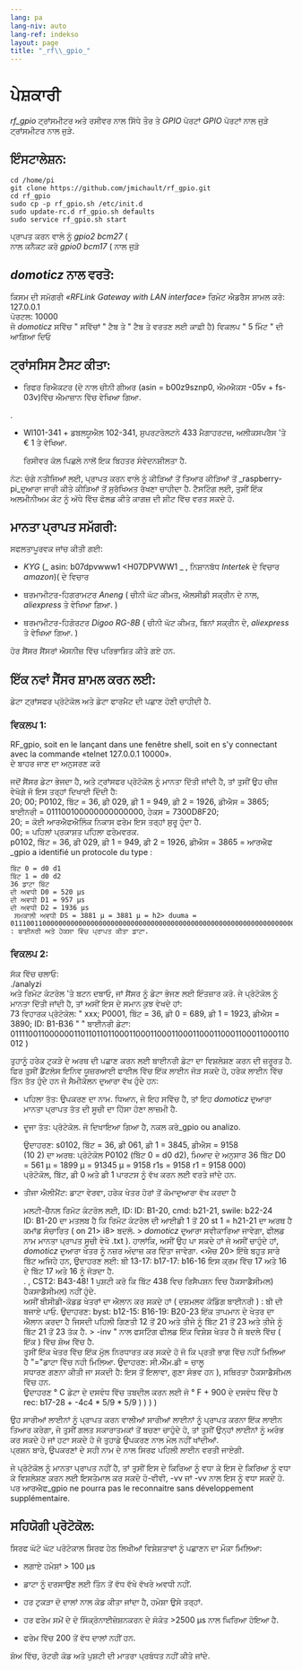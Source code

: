 ```yaml
---
lang: pa
lang-niv: auto
lang-ref: indekso
layout: page
title: "_rf\\_gpio_"
---
```


# ਪੇਸ਼ਕਾਰੀ
 _rf\_gpio_   ਟ੍ਰਾਂਸਮੀਟਰ ਅਤੇ ਰਸੀਵਰ ਨਾਲ ਸਿੱਧੇ ਤੌਰ ਤੇ   _GPIO_   ਪੋਰਟਾਂ   _GPIO_   ਪੋਰਟਾਂ ਨਾਲ ਜੁੜੇ ਟ੍ਰਾਂਸਮੀਟਰ ਨਾਲ ਜੁੜੇ.  


## ਇੰਸਟਾਲੇਸ਼ਨ:

```
cd /home/pi
git clone https://github.com/jmichault/rf_gpio.git
cd rf_gpio  
sudo cp -p rf_gpio.sh /etc/init.d  
sudo update-rc.d rf_gpio.sh defaults  
sudo service rf_gpio.sh start  
```

ਪ੍ਰਾਪਤ ਕਰਨ ਵਾਲੇ ਨੂੰ   _gpio2 bcm27_   (  
 ਨਾਲ ਕਨੈਕਟ ਕਰੋ   _gpio0 bcm17_   (    ਨਾਲ ਜੁੜੋ

##   _domoticz_  ਨਾਲ ਵਰਤੋ:
ਕਿਸਮ ਦੀ ਸਮੱਗਰੀ  _«RFLink Gateway with LAN interface»_ 
 	 ਰਿਮੋਟ ਐਡਰੈਸ ਸ਼ਾਮਲ ਕਰੋ: 127.0.0.1   
	 ਪੋਰਟਲ: 10000    
 ਜੇ   _domoticz_   ਸਵਿੱਚ " ਸਵਿੱਚਾਂ " ਟੈਬ ਤੇ " ਟੈਬ ਤੇ ਵਰਤਣ ਲਈ ਕਾਫ਼ੀ ਹੈ) ਵਿਕਲਪ  " 5 ਮਿੰਟ "  ਦੀ ਆਗਿਆ ਦਿਓ   

## ਟ੍ਰਾਂਸਸਿਸ ਟੈਸਟ ਕੀਤਾ:
* ਰਿਫਰ ਰਿਐਕਟਰ (ਦੇ ਨਾਲ ਚੀਨੀ ਗੀਅਰ (asin = b00z9sznp0, ਐਮਐਕਸ -05v + fs-03v)ਵਿੱਚ ਐਮਾਜ਼ਾਨ ਵਿੱਚ ਵੇਖਿਆ ਗਿਆ.  


.  
* Wl101-341 + ਡਬਲਯੂਐਲ 102-341, ਸੁਪਰਟਰੋਲਟਨੇ 433 ਮੈਗਾਹਰਟਜ਼, ਅਲੀਕਸਪਰੈਸ 'ਤੇ € 1 ਤੇ ਵੇਖਿਆ.  


	 ਰਿਸੀਵਰ ਕੋਲ ਪਿਛਲੇ ਨਾਲੋਂ ਇਕ ਬਿਹਤਰ ਸੰਵੇਦਨਸ਼ੀਲਤਾ ਹੈ.    
	
ਨੋਟ: ਚੰਗੇ ਨਤੀਜਿਆਂ ਲਈ, ਪ੍ਰਾਪਤ ਕਰਨ ਵਾਲੇ ਨੂੰ ਕੀੜਿਆਂ ਤੋਂ ਤਿਆਰ ਕੀੜਿਆਂ ਤੋਂ _raspberry-pi_ਦੁਆਰਾ ਜਾਰੀ ਕੀਤੇ ਕੀੜਿਆਂ ਤੋਂ ਸੁਰੱਖਿਅਤ ਰੱਖਣਾ ਚਾਹੀਦਾ ਹੈ. ਟੈਸਟਿੰਗ ਲਈ, ਤੁਸੀਂ ਇੱਕ ਅਲਮੀਨੀਅਮ ਕੋਟ ਨੂੰ ਅੱਧੇ ਵਿੱਚ ਫੋਲਡ ਕੀਤੇ ਕਾਗਜ਼ ਦੀ ਸ਼ੀਟ ਵਿੱਚ ਵਰਤ ਸਕਦੇ ਹੋ.

## ਮਾਨਤਾ ਪ੍ਰਾਪਤ ਸਮੱਗਰੀ:
ਸਫਲਤਾਪੂਰਵਕ ਜਾਂਚ ਕੀਤੀ ਗਈ:  
*   _KYG_   (_  asin: b07dpvwww1 <H07DPVWW1  _ , ਨਿਸ਼ਾਨਬੱਧ   _Intertek_ ਦੇ ਵਿਚਾਰ   _amazon_)(   ਦੇ ਵਿਚਾਰ


* ਥਰਮਾਮੀਟਰ-ਹਿਗਰਾਮਟਰ   _Aneng_   (   ਚੀਨੀ ਘੱਟ ਕੀਮਤ, ਐਲਸੀਡੀ ਸਕ੍ਰੀਨ ਦੇ ਨਾਲ,   _aliexpress_ ਤੇ ਵੇਖਿਆ ਗਿਆ.  )    


* ਥਰਮਾਮੀਟਰ-ਹਿਗੋਰਟਰ   _Digoo RG-8B_   (   ਚੀਨੀ ਘੱਟ ਕੀਮਤ, ਬਿਨਾਂ ਸਕ੍ਰੀਨ ਦੇ,   _aliexpress_ ਤੇ ਵੇਖਿਆ ਗਿਆ.  )    



ਹੋਰ ਸੈਂਸਰ ਸੈਂਸਰਾਂ ਐਸਨੀਜ਼ ਵਿੱਚ ਪਰਿਭਾਸ਼ਿਤ ਕੀਤੇ ਗਏ ਹਨ.  

## ਇੱਕ ਨਵਾਂ ਸੈਂਸਰ ਸ਼ਾਮਲ ਕਰਨ ਲਈ:
ਡੇਟਾ ਟ੍ਰਾਂਸਫਰ ਪ੍ਰੋਟੋਕੋਲ ਅਤੇ ਡੇਟਾ ਫਾਰਮੈਟ ਦੀ ਪਛਾਣ ਹੋਣੀ ਚਾਹੀਦੀ ਹੈ.  
### ਵਿਕਲਪ 1:
RF_gpio, soit en le lançant dans une fenêtre shell, soit en s'y connectant avec la commande «telnet 127.0.0.1 10000».  
ਦੇ ਬਾਹਰ ਜਾਣ ਦਾ ਅਨੁਸਰਣ ਕਰੋ  
  
ਜਦੋਂ ਸੈਂਸਰ ਡੇਟਾ ਭੇਜਦਾ ਹੈ, ਅਤੇ ਟ੍ਰਾਂਸਫਰ ਪ੍ਰੋਟੋਕੋਲ ਨੂੰ ਮਾਨਤਾ ਦਿੱਤੀ ਜਾਂਦੀ ਹੈ, ਤਾਂ ਤੁਸੀਂ ਉਹ ਚੀਜ਼ ਵੇਖੋਗੇ ਜੋ ਇਸ ਤਰ੍ਹਾਂ ਦਿਖਾਈ ਦਿੰਦੀ ਹੈ:  
20; 00; P0102, ਬਿੱਟ = 36, ਡੀ 029, ਡੀ 1 = 949, ਡੀ 2 = 1926, ਡੀਐਸ = 3865; ਬਾਈਨਰੀ = 011100100000000000000, ਹੇਕਸ = 7300D8F20;  
  20; = ਕੋਈ ਆਰਐਫਐਲਿੰਕ ਨਿਕਾਸ ਫਰੇਮ ਇਸ ਤਰ੍ਹਾਂ ਸ਼ੁਰੂ ਹੁੰਦਾ ਹੈ.  
    00; = ਪਹਿਲਾਂ ਪ੍ਰਕਾਸ਼ਤ ਪਹਿਲਾ ਫਰੇਮਵਰਕ.    
 p0102, ਬਿੱਟ = 36, ਡੀ 029, ਡੀ 1 = 949, ਡੀ 2 = 1926, ਡੀਐਸ = 3865 = ਆਰਐਫ  _gpio a identifié un protocole du type :  
  
  
	ਬਿੱਟ 0 = d0 d1  
	ਬਿੱਟ 1 = d0 d2  
	36 ਡਾਟਾ ਬਿੱਟ  
	ਦੀ ਅਵਧੀ D0 = 520 μs  
	ਦੀ ਅਵਧੀ D1 = 957 μs  
	ਦੀ ਅਵਧੀ D2 = 1936 μs  
	 ਸਮਕਾਲੀ ਅਵਧੀ DS = 3881 μ = 3881 μ = h2> duuma = 011100110000000000000000000000000000000000000000000000000000000000000000000000000000000000000000000000000000000000000000000, : ਬਾਈਨਰੀ ਅਤੇ ਹੇਕਸਾ ਵਿੱਚ ਪ੍ਰਾਪਤ ਕੀਤਾ ਡਾਟਾ.   

### ਵਿਕਲਪ 2:
ਸੱਕ ਵਿੱਚ ਚਲਾਓ:  
./analyzi  
ਅਤੇ ਰਿਮੋਟ ਕੰਟਰੋਲ 'ਤੇ ਬਟਨ ਦਬਾਓ, ਜਾਂ ਸੈਂਸਰ ਨੂੰ ਡੇਟਾ ਭੇਜਣ ਲਈ ਇੰਤਜ਼ਾਰ ਕਰੋ. ਜੇ ਪ੍ਰੋਟੋਕੋਲ ਨੂੰ ਮਾਨਤਾ ਦਿੱਤੀ ਜਾਂਦੀ ਹੈ, ਤਾਂ ਅਸੀਂ ਇਸ ਦੇ ਸਮਾਨ ਕੁਝ ਵੇਖਦੇ ਹਾਂ:  
   73 ਵਿਹਾਰਕ ਪ੍ਰੋਟੋਕੋਲ:   " xxx; P0001, ਬਿੱਟ = 36, ਡੀ 0 = 689, ਡੀ 1 = 1923, ਡੀਐਸ = 3890; ID: B1-B36  "  " ਬਾਈਨਰੀ ਡੇਟਾ: 0111100110000001101101101100011000110001100011000110001100011000110012 )   


ਤੁਹਾਨੂੰ ਹਰੇਕ ਟੁਕੜੇ ਦੇ ਅਰਥ ਦੀ ਪਛਾਣ ਕਰਨ ਲਈ ਬਾਈਨਰੀ ਡੇਟਾ ਦਾ ਵਿਸ਼ਲੇਸ਼ਣ ਕਰਨ ਦੀ ਜ਼ਰੂਰਤ ਹੈ.  
ਫਿਰ ਤੁਸੀਂ ਡੈਂਟਲੋਸ ਇਨਿਵ ਯੂਜ਼ਰਆਈ ਫਾਈਲ ਵਿੱਚ ਇੱਕ ਲਾਈਨ ਜੋੜ ਸਕਦੇ ਹੋ, ਹਰੇਕ ਲਾਈਨ ਵਿੱਚ ਤਿੰਨ ਤੱਤ ਹੁੰਦੇ ਹਨ ਜੋ ਸੈਮੀਕੋਲਨ ਦੁਆਰਾ ਵੱਖ ਹੁੰਦੇ ਹਨ:   
* ਪਹਿਲਾ ਤੱਤ: ਉਪਕਰਣ ਦਾ ਨਾਮ. ਧਿਆਨ, ਜੇ ਇਹ ਸਵਿੱਚ ਹੈ, ਤਾਂ ਇਹ   _domoticz_ ਦੁਆਰਾ ਮਾਨਤਾ ਪ੍ਰਾਪਤ ਤੱਤ ਦੀ ਸੂਚੀ ਦਾ ਹਿੱਸਾ ਹੋਣਾ ਲਾਜ਼ਮੀ ਹੈ.    


* ਦੂਜਾ ਤੱਤ: ਪ੍ਰੋਟੋਕੋਲ. ਜੋ ਦਿਖਾਇਆ ਗਿਆ ਹੈ, ਨਕਲ ਕਰੋ_gpio ou analizo.  
    

    

	ਉਦਾਹਰਣ: s0102, ਬਿੱਟ = 36, ਡੀ 061, ਡੀ 1 = 3845, ਡੀਐਸ = 9158  
	(10 2) ਦਾ ਅਰਥ: ਪ੍ਰੋਟੋਕੋਲ P0102 (ਬਿੱਟ 0 = d0 d2), ਮਿਆਦ ਦੇ ਅਨੁਸਾਰ 36 ਬਿੱਟ D0 = 561 μ = 1899 μ = 91345 μ = 9158 r1s = 9158 r1 = 9158 000)  
		ਪ੍ਰੋਟੋਕੋਲ, ਬਿੱਟ, ਡੀ 0 ਅਤੇ ਡੀ 1 ਪਾਰਟਸ ਨੂੰ ਵੱਖ ਕਰਨ ਲਈ ਵਰਤੇ ਜਾਂਦੇ ਹਨ.  
* ਤੀਜਾ ਐਲੀਮੈਂਟ: ਡਾਟਾ ਵੇਰਵਾ, ਹਰੇਕ ਖੇਤਰ ਹੋਰਾਂ ਤੋਂ ਕੋਮਾਦੁਆਰਾ ਵੱਖ ਕਰਦਾ ਹੈ  


	ਮਲਟੀ-ਚੈਨਲ ਰਿਮੋਟ ਕੰਟਰੋਲ ਲਈ, ID: ID: B1-20, cmd: b21-21, swile: b22-24  
	 	 ID: B1-20 ਦਾ ਮਤਲਬ ਹੈ ਕਿ ਰਿਮੋਟ ਕੰਟਰੋਲ ਦੀ ਆਈਡੀ 1 ਤੋਂ 20 	 st 1 = h21-21 ਦਾ ਅਰਥ ਹੈ ਕਮਾਂਡ ਸੰਚਾਰਿਤ   (  on 21> i8> 	  	 ਬਦਲੋ. > 	   _domoticz_ ਦੁਆਰਾ ਸਵੀਕਾਰਿਆ ਜਾਵੇਗਾ, ਫੀਲਡ ਨਾਮ ਮਾਨਤਾ ਪ੍ਰਾਪਤ ਸੂਚੀ <hn16> ਵੇਖੋ .txt  ). ਹਾਲਾਂਕਿ, ਅਸੀਂ ਉਹ ਪਾ ਸਕਦੇ ਹਾਂ ਜੋ ਅਸੀਂ ਚਾਹੁੰਦੇ ਹਾਂ,   _domoticz_ ਦੁਆਰਾ ਖੇਤਰ ਨੂੰ ਨਜ਼ਰ ਅੰਦਾਜ਼ ਕਰ ਦਿੱਤਾ ਜਾਵੇਗਾ. <ਐਚ 20> 	 ਇੱਥੇ ਬਹੁਤ ਸਾਰੇ ਬਿੱਟ ਅਜਿਹੇ ਹਨ, ਉਦਾਹਰਣ ਲਈ: ਬੀ 13-17: b17-17: b16-16 ਇਸ ਕ੍ਰਮ ਵਿੱਚ 17 ਅਤੇ 16 ਦੇ ਬਿੱਟ 17 ਅਤੇ 16 ਨੂੰ ਜੋੜਦਾ ਹੈ.   
. , CST2: B43-48! 1 ਪੁਸ਼ਟੀ ਕਰੋ ਕਿ ਬਿੱਟ 438 ਵਿਚ ਰਿਸੈਪਸ਼ਨ ਵਿਚ ਹੈਕਸਾਡੈਸੀਮਲ) ਹੈਕਸਾਡੈਸੀਮਲ) ਨਹੀਂ ਹੁੰਦੇ.  
	 ਅਸੀਂ ਬੀਸੀਡੀ-ਕੋਡਡ ਖੇਤਰਾਂ ਦਾ ਐਲਾਨ ਕਰ ਸਕਦੇ ਹਾਂ   (  ਦਸ਼ਮਲਵ ਕੋਡਿੰਗ ਬਾਈਨਰੀ  ) : ਬੀ ਦੀ ਬਜਾਏ ਪਾਓ. ਉਦਾਹਰਣ: byst: b12-15: B16-19: B20-23 ਇੱਕ ਤਾਪਮਾਨ ਦੇ ਖੇਤਰ ਦਾ ਐਲਾਨ ਕਰਦਾ ਹੈ ਜਿਸਦੀ ਪਹਿਲੀ ਗਿਣਤੀ 12 ਤੋਂ 20 ਅਤੇ ਤੀਜੇ ਨੂੰ ਬਿੱਟ 21 ਤੋਂ 23 ਅਤੇ ਤੀਜੇ ਨੂੰ ਬਿੱਟ 21 ਤੋਂ 23 ਤੱਕ ਹੈ. > 	 -inv " ਨਾਲ ਫਸਟਿੰਗ ਫੀਲਡ ਇੱਕ ਵਿਸ਼ੇਸ਼ ਖੇਤਰ ਹੈ ਜੋ ਬਦਲੇ ਵਿੱਚ  ( ਇੱਕ )  ਵਿੱਚ ਸ਼ੋਅ ਵਿੱਚ ਹੈ.   
	ਤੁਸੀਂ ਇੱਕ ਖੇਤਰ ਵਿੱਚ ਇੱਕ ਮੁੱਲ ਨਿਰਧਾਰਤ ਕਰ ਸਕਦੇ ਹੋ ਜੋ ਕਿ ਪ੍ਰਤੀ ਭਾਗ ਵਿੱਚ ਨਹੀਂ ਮਿਲਿਆ ਹੈ "="ਡਾਟਾ ਵਿੱਚ ਨਹੀ ਮਿਲਿਆ. ਉਦਾਹਰਣ: ਸੀ.ਐੱਮ.ਡੀ = ਚਾਲੂ  
	 ਸਧਾਰਣ ਗਣਨਾ ਕੀਤੀ ਜਾ ਸਕਦੀ ਹੈ: ਇਸ ਤੋਂ ਇਲਾਵਾ, ਗੁਣਾ ਸੰਭਵ ਹਨ  ), ਸਥਿਰਤਾ ਹੈਕਸਾਡੈਸੀਮਲ ਵਿੱਚ ਹਨ.    
 	 	 ਉਦਾਹਰਣ ° C ਡੇਟਾ ਦੇ ਦਸਵੰਧ ਵਿੱਚ ਤਬਦੀਲ ਕਰਨ ਲਈ ਜੋ ° F + 900 ਦੇ ਦਸਵੰਧ ਵਿੱਚ ਹੈ  
	  	 rec: b17-28 + -4c4  *  5/9  *   5/9   )      )      )      )   

ਉਹ ਸਾਰੀਆਂ ਲਾਈਨਾਂ ਨੂੰ ਪ੍ਰਾਪਤ ਕਰਨ ਵਾਲੀਆਂ ਸਾਰੀਆਂ ਲਾਈਨਾਂ ਨੂੰ ਪ੍ਰਾਪਤ ਕਰਨਾ ਇੱਕ ਲਾਈਨ ਤਿਆਰ ਕਰੇਗਾ, ਜੇ ਤੁਸੀਂ ਗਲਤ ਸਕਾਰਾਤਮਕਾਂ ਤੋਂ ਬਚਣਾ ਚਾਹੁੰਦੇ ਹੋ, ਤਾਂ ਤੁਸੀਂ ਉਨ੍ਹਾਂ ਲਾਈਨਾਂ ਨੂੰ ਅਰੰਭ ਕਰ ਸਕਦੇ ਹੋ ਜਾਂ ਹਟਾ ਸਕਦੇ ਹੋ ਜੋ ਤੁਹਾਡੇ ਉਪਕਰਣ ਨਾਲ ਮੇਲ ਨਹੀਂ ਖਾਂਦੀਆਂ.  
ਪ੍ਰਸ਼ਨ ਬਾਰੇ, ਉਪਕਰਣਾਂ ਦੇ ਸਹੀ ਨਾਮ ਦੇ ਨਾਲ ਸਿਰਫ ਪਹਿਲੀ ਲਾਈਨ ਵਰਤੀ ਜਾਏਗੀ.  
	
		
ਜੇ ਪ੍ਰੋਟੋਕੋਲ ਨੂੰ ਮਾਨਤਾ ਪ੍ਰਾਪਤ ਨਹੀਂ ਹੈ, ਤਾਂ ਤੁਸੀਂ ਇਸ ਦੇ ਕਿਰਿਆ ਨੂੰ ਵਧਾ ਕੇ ਇਸ ਦੇ ਕਿਰਿਆ ਨੂੰ ਵਧਾ ਕੇ ਵਿਸ਼ਲੇਸ਼ਣ ਕਰਨ ਲਈ ਇਸਤੇਮਾਲ ਕਰ ਸਕਦੇ ਹੋ-ਵੀਵੀ, -vv ਜਾਂ -vv ਨਾਲ ਇਸ ਨੂੰ ਵਧਾ ਸਕਦੇ ਹੋ. ਪਰ ਆਰਐਫ_gpio ne pourra pas le reconnaitre sans développement supplémentaire.  
  
  


## ਸਹਿਯੋਗੀ ਪ੍ਰੋਟੋਕੋਲ:

ਸਿਰਫ ਘੱਟੋ ਘੱਟ ਪਰੋਟੋਕਾਲ ਸਿਰਫ ਹੇਠ ਲਿਖੀਆਂ ਵਿਸ਼ੇਸ਼ਤਾਵਾਂ ਨੂੰ ਪਛਾਣਨ ਦਾ ਮੌਕਾ ਮਿਲਿਆ:  
* ਲਗਾਏ ਹਮੇਸ਼ਾਂ > 100 μs  


* ਡਾਟਾ ਨੂੰ ਦਰਸਾਉਣ ਲਈ ਤਿੰਨ ਤੋਂ ਵੱਧ ਵੱਖੋ ਵੱਖਰੇ ਅਵਧੀ ਨਹੀਂ.  


* ਹਰ ਟੁਕੜਾ ਦੋ ਦਾਲਾਂ ਨਾਲ ਕੋਡ ਕੀਤਾ ਜਾਂਦਾ ਹੈ, ਹਮੇਸ਼ਾ ਉਸੇ ਤਰ੍ਹਾਂ.  


* ਹਰ ਫਰੇਮ ਸਮੇਂ ਦੇ ਦੋ ਸਿੰਕ੍ਰੋਨਾਈਜ਼ੇਸ਼ਨਕਰਨ ਦੇ ਸੰਕੇਤ >2500 μs ਨਾਲ ਘਿਰਿਆ ਹੋਇਆ ਹੈ.  


* ਫਰੇਮ ਵਿੱਚ 200 ਤੋਂ ਵੱਧ ਦਾਲਾਂ ਨਹੀਂ ਹਨ.  



ਸ਼ੋਅ ਵਿੱਚ, ਰੋਟਰੀ ਕੋਡ ਅਤੇ ਪੁਸ਼ਟੀ ਦੀ ਮਾਤਰਾ ਪ੍ਰਬੰਧਤ ਨਹੀਂ ਕੀਤੇ ਜਾਂਦੇ.  
